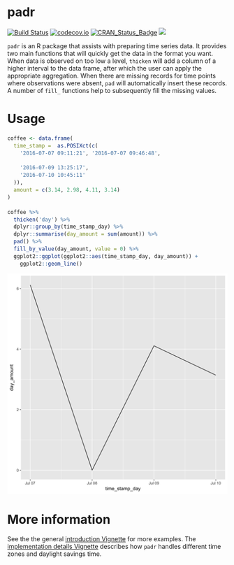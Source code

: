 # padr
<!-- rmarkdown v1 -->
[![Build Status](https://travis-ci.org/EdwinTh/padr.png?branch=master)](https://travis-ci.org/EdwinTh/padr)
[![codecov.io](https://codecov.io/github/EdwinTh/padr/coverage.svg?branch=master)](https://codecov.io/github/EdwinTh/padr?branch=master)
[![CRAN_Status_Badge](http://www.r-pkg.org/badges/version/padr)](https://cran.r-project.org/package=padr)
[![](http://cranlogs.r-pkg.org/badges/padr)](https://cran.r-project.org/package=padr)

`padr` is an R package that assists with preparing time series data. It provides two main functions that will quickly get the data in the format you want. When data is observed on too low a level, `thicken` will add a column of a higher interval to the data frame, after which the user can apply the appropriate aggregation. When there are missing records for time points where observations were absent, `pad` will automatically insert these records. A number of `fill_` functions help to subsequently fill the missing values.

# Usage

```r
coffee <- data.frame(
  time_stamp =  as.POSIXct(c(
    '2016-07-07 09:11:21', '2016-07-07 09:46:48',
    
    '2016-07-09 13:25:17',
    '2016-07-10 10:45:11'
  )),
  amount = c(3.14, 2.98, 4.11, 3.14)
)

coffee %>%
  thicken('day') %>%
  dplyr::group_by(time_stamp_day) %>%
  dplyr::summarise(day_amount = sum(amount)) %>%
  pad() %>%
  fill_by_value(day_amount, value = 0) %>%
  ggplot2::ggplot(ggplot2::aes(time_stamp_day, day_amount)) +
    ggplot2::geom_line()
```
![](readme_plot.png)

# More information
See the the general [introduction Vignette](https://github.com/EdwinTh/padr/blob/master/vignettes/padr.Rmd) for more examples. The [implementation details Vignette](https://github.com/EdwinTh/padr/blob/master/vignettes/padr_implementation.Rmd) describes how `padr` handles different time zones and daylight savings time.